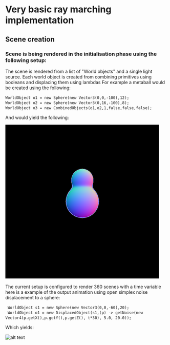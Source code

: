 # Very basic ray marching implementation

## Scene creation
### Scene is being rendered in the initialisation phase using the following setup:
The scene is rendered from a list of "World objects" and a single light source.
Each world object is created from combining primitives using booleans and displacing them using lambdas
For example a metaball would be created using the following:

    WorldObject o1 = new Sphere(new Vector3(0,0,-100),12);
    WorldObject o2 = new Sphere(new Vector3(0,16,-100),8);
    WorldObject o3 = new CombinedObjects(o1,o2,1,false,false,false);
    
And would yield the following:

![alt text](https://github.com/Nano112/rayMarcher/blob/master/examples/metaball.png?raw=true)

The current setup is configured to render 360 scenes with a time variable here is a example of the output animation
using open simplex noise displacement to a sphere:
    
     WorldObject s1 = new Sphere(new Vector3(0,0,-60),20);
     WorldObject o1 = new DisplacedObject(s1,(p) -> getNoise(new Vector4(p.getX(),p.getY(),p.getZ(), t*30), 5.0, 20.0));

Which yields:

![alt text](https://github.com/Nano112/rayMarcher/blob/master/examples/noise_displacement.gif?raw=true)
           
 
